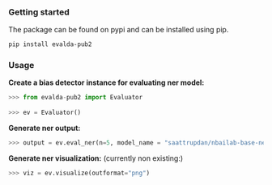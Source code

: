 ### Getting started 
The package can be found on pypi and can be installed using pip. 
```bash
pip install evalda-pub2
```

### Usage

**Create a bias detector instance for evaluating ner model:**

```python
>>> from evalda-pub2 import Evaluator
 
>>> ev = Evaluator()
```

**Generate ner output:** 

```python
>>> output = ev.eval_ner(n=5, model_name = "saattrupdan/nbailab-base-ner-scandi", outstyle="condensed", outformat="csv")
```
**Generate ner visualization:** (currently non existing:)

```python
>>> viz = ev.visualize(outformat="png")
```
